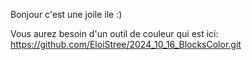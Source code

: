 Bonjour c'est une joile ile :)

Vous aurez besoin d'un outil de couleur qui est ici:
https://github.com/EloiStree/2024_10_16_BlocksColor.git
